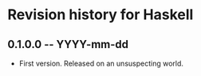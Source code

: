 # Revision history for Haskell

## 0.1.0.0 -- YYYY-mm-dd

* First version. Released on an unsuspecting world.
